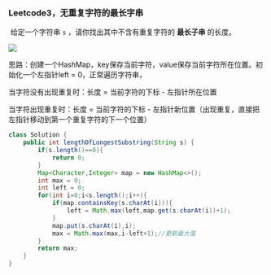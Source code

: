 ### Leetcode3，无重复字符的最长字串

​	给定一个字符串 `s` ，请你找出其中不含有重复字符的 **最长子串** 的长度。

![](D:\360download\Typora\ProcessOn\图片\无重复字符的最长子串.jpg)

思路：创建一个HashMap，key保存当前字符，value保存当前字符所在位置。初始化一个左指针left = 0，正常遍历字符串，

当字符没有出现重复时：长度 = 当前字符的下标 - 左指针所在位置

当字符出现重复时：长度 = 当前字符的下标 - 左指针新位置（出现重复，直接把左指针移动到第一个重复字符的下一个位置）



```java
class Solution {
    public int lengthOfLongestSubstring(String s) {
        if(s.length()==0){
            return 0;
        }
        Map<Character,Integer> map = new HashMap<>();
        int max = 0;
        int left = 0;
        for(int i=0;i<s.length();i++){
            if(map.containsKey(s.charAt(i))){
                left = Math.max(left,map.get(s.charAt(i))+1);
            }
            map.put(s.charAt(i),i);
            max = Math.max(max,i-left+1);//更新最大值
        }
        return max;      
    }
}
```

